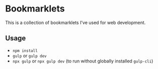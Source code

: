 # Bookmarklets

This is a collection of bookmarklets I've used for web development.

## Usage

- `npm install`
- `gulp` or `gulp dev`
- `npx gulp` or `npx gulp dev` (to run without globally installed `gulp-cli`)
